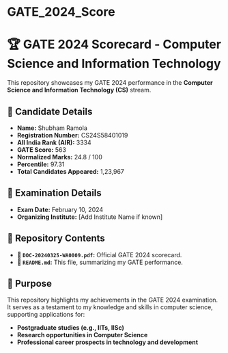 # GATE_2024_Score
# 🏆 GATE 2024 Scorecard - Computer Science and Information Technology

This repository showcases my GATE 2024 performance in the **Computer Science and Information Technology (CS)** stream.

## 📄 Candidate Details
- **Name:** Shubham Ramola  
- **Registration Number:** CS24S58401019  
- **All India Rank (AIR):** 3334  
- **GATE Score:** 563  
- **Normalized Marks:** 24.8 / 100  
- **Percentile:** 97.31  
- **Total Candidates Appeared:** 1,23,967  

## 📅 Examination Details
- **Exam Date:** February 10, 2024  
- **Organizing Institute:** [Add Institute Name if known]  

## 📂 Repository Contents
- **📜 `DOC-20240325-WA0009.pdf`:** Official GATE 2024 scorecard.  
- **📝 `README.md`:** This file, summarizing my GATE performance.  

## 🎯 Purpose
This repository highlights my achievements in the GATE 2024 examination. It serves as a testament to my knowledge and skills in computer science, supporting applications for:  
- **Postgraduate studies (e.g., IITs, IISc)**  
- **Research opportunities in Computer Science**  
- **Professional career prospects in technology and development**  
